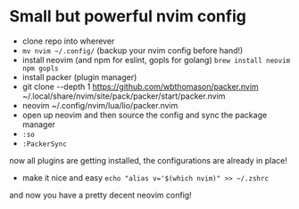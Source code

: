 # Small but powerful nvim config

- clone repo into wherever
- `mv nvim ~/.config/` (backup your nvim config before hand!)
- install neovim (and npm for eslint, gopls for golang) `brew install neovim npm gopls`
- install packer (plugin manager)
- git clone --depth 1 https://github.com/wbthomason/packer.nvim \
 ~/.local/share/nvim/site/pack/packer/start/packer.nvim
- neovim ~/.config/nvim/lua/lio/packer.nvim
- open up neovim and then source the config and sync the package manager
- `:so`
- `:PackerSync`

now all plugins are getting installed, the configurations are already in place!

- make it nice and easy `echo "alias v='$(which nvim)" >> ~/.zshrc`

and now you have a pretty decent neovim config!

